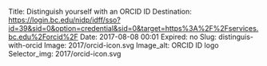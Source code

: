 Title: Distinguish yourself with an ORCID ID
Destination: https://login.bc.edu/nidp/idff/sso?id=39&sid=0&option=credential&sid=0&target=https%3A%2F%2Fservices.bc.edu%2Forcid%2F
Date: 2017-08-08 00:01
Expired: no
Slug: distinguis-with-orcid
Image: 2017/orcid-icon.svg
Image_alt: ORCID ID logo
Selector_img: 2017/orcid-icon.svg